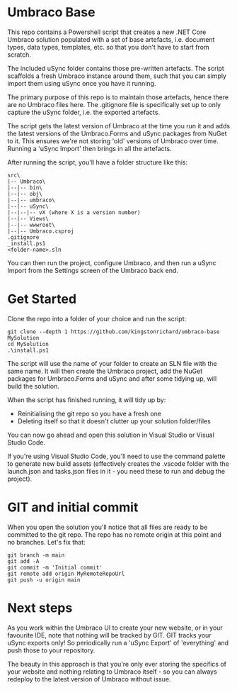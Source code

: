 # Umbraco Base

This repo contains a Powershell script that creates a new .NET Core Umbraco solution populated with a set of base artefacts, i.e. document types, data types, templates, etc. so that you don't have to start from scratch.

The included uSync folder contains those pre-written artefacts. The script scaffolds a fresh Umbraco instance around them, such that you can simply import them using uSync once you have it running.

The primary purpose of this repo is to maintain those artefacts, hence there are no Umbraco files here. The .gitignore file is specifically set up to only capture the uSync folder, i.e. the exported artefacts.

The script gets the latest version of Umbraco at the time you run it and adds the latest versions of the Umbraco.Forms and uSync packages from NuGet to it. This ensures we're not storing 'old' versions of Umbraco over time. Running a 'uSync Import' then brings in all the artefacts.

After running the script, you'll have a folder structure like this:

```
src\
|-- Umbraco\
|--|-- bin\
|--|-- obj\
|--|-- umbraco\
|--|-- uSync\
|--|--|-- vX (where X is a version number)
|--|-- Views\
|--|-- wwwroot\
|--|-- Umbraco.csproj
.gitignore
_install.ps1
<folder-name>.sln
```

You can then run the project, configure Umbraco, and then run a uSync Import from the Settings screen of the Umbraco back end.

# Get Started

Clone the repo into a folder of your choice and run the script:

```
git clone --depth 1 https://github.com/kingstonrichard/umbraco-base MySolution
cd MySolution
.\install.ps1
```

The script will use the name of your folder to create an SLN file with the same name. It will then create the Umbraco project, add the NuGet packages for Umbraco.Forms and uSync and after some tidying up, will build the solution.

When the script has finished running, it will tidy up by:

- Reinitialising the git repo so you have a fresh one
- Deleting itself so that it doesn't clutter up your solution folder/files

You can now go ahead and open this solution in Visual Studio or Visual Studio Code.

If you're using Visual Studio Code, you'll need to use the command palette to generate new build assets (effectively creates the .vscode folder with the launch.json and tasks.json files in it - you need these to run and debug the project).

# GIT and initial commit

When you open the solution you'll notice that all files are ready to be committed to the git repo. The repo has no remote origin at this point and no branches. Let's fix that:

```
git branch -m main
git add -A
git commit -m 'Initial commit'
git remote add origin MyRemoteRepoUrl
git push -u origin main
```

# Next steps

As you work within the Umbraco UI to create your new website, or in your favourite IDE, note that nothing will be tracked by GIT. GIT tracks your uSync exports only! So periodically run a 'uSync Export' of 'everything' and push those to your repository.

The beauty in this approach is that you're only ever storing the specifics of your website and nothing relating to Umbraco itself - so you can always redeploy to the latest version of Umbraco without issue.
